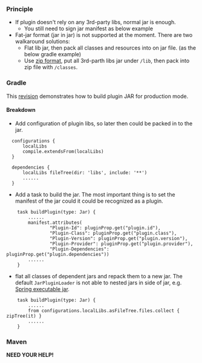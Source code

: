 ### Principle
* If plugin doesn't rely on any 3rd-party libs, normal jar is enough.
  * You still need to sign jar manifest as below example
* Fat-jar format (jar in jar) is not supported at the moment. There are two walkaround solutions:
  * Flat lib jar, then pack all classes and resources into on jar file. (as the below gradle example)
  * Use [zip format](https://pf4j.org/doc/packaging.html), put all 3rd-parth libs jar under `/lib`, then pack into zip file with `/classes`.

### Gradle
This [revision](https://github.com/hank-cp/sbp/commit/9107e87656026d30c7e0461c45254aad303a5bbf) demonstrates how to build plugin JAR for production mode. 

#### Breakdown
* Add configuration of plugin libs, so later then could be packed in to the jar.
```
  configurations {
      localLibs
      compile.extendsFrom(localLibs)
  }

  dependencies {
      localLibs fileTree(dir: 'libs', include: '**')
      ......
  }
```
* Add a task to build the jar. The most important thing is to set the 
manifest of the jar could it could be recognized as a plugin.
```
    task buildPlugin(type: Jar) {
        ......
        manifest.attributes(
                "Plugin-Id": pluginProp.get("plugin.id"),
                "Plugin-Class": pluginProp.get("plugin.class"),
                "Plugin-Version": pluginProp.get("plugin.version"),
                "Plugin-Provider": pluginProp.get("plugin.provider"),
                "Plugin-Dependencies": pluginProp.get("plugin.dependencies"))
        ......
    }
```
* flat all classes of dependent jars and repack them to a new jar. The default
`JarPluginLoader` is not able to nested jars in side of jar, e.g. [Spring executable jar](https://docs.spring.io/spring-boot/docs/current/reference/html/appendix-executable-jar-format.html).
```
    task buildPlugin(type: Jar) {
        ......
        from configurations.localLibs.asFileTree.files.collect { zipTree(it) }
        ......
    }
```

### Maven
**NEED YOUR HELP!**

